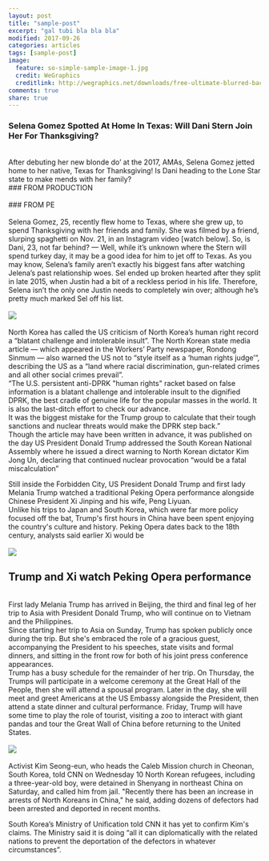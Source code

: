 ```yaml
---
layout: post
title: "sample-post"
excerpt: "gal tubi bla bla bla"
modified: 2017-09-26
categories: articles
tags: [sample-post]
image:
  feature: so-simple-sample-image-1.jpg
  credit: WeGraphics
  creditlink: http://wegraphics.net/downloads/free-ultimate-blurred-background-pack/
comments: true
share: true
---
```

### Selena Gomez Spotted At Home In Texas: Will Dani Stern Join Her For Thanksgiving?
<br>
After debuting her new blonde do’ at the 2017, AMAs, Selena Gomez jetted home to her native, Texas for Thanksgiving! Is Dani heading to the Lone Star state to make mends with her family?
<br>
### FROM PRODUCTION
<br>
<div class="apester-media" data-media-id="5a37e6c0e29f7a00016d9e43" height="512"></div><script async src="//static.apester.com/js/sdk/v2.0/apester-javascript-sdk.min.js"></script>
<br>
### FROM PE
<br>
<div class="apester-media" data-media-id="5a37968054bf020001e057f6" height="512"></div><script async src="https://storage.googleapis.com/apester-staging/sdk/pe/core.min.js"></script>
<br>
Selena Gomez, 25, recently flew home to Texas, where she grew up, to spend Thanksgiving with her friends and family. She was filmed by a friend, slurping spaghetti on Nov. 21, in an Instagram video [watch below]. So, is Dani, 23, not far behind? — Well, while it’s unknown where the Stern will spend turkey day, it may be a good idea for him to jet off to Texas. As you may know, Selena’s family aren’t exactly his biggest fans after watching Jelena’s past relationship woes. Sel ended up broken hearted after they split in late 2015, when Justin had a bit of a reckless period in his life. Therefore, Selena isn’t the only one Justin needs to completely win over; although he’s pretty much marked Sel off his list.
<br>
<br>
<img src="https://i.ytimg.com/vi/EgT_us6AsDg/maxresdefault.jpg">
<br>
<br>
North Korea has called the US criticism of North Korea’s human right record a “blatant challenge and intolerable insult”.
The North Korean state media article — which appeared in the Workers’ Party newspaper, Rondong Sinmum — also warned the US not to “style itself as a ‘human rights judge’”, describing the US as a “land where racial discrimination, gun-related crimes and all other social crimes prevail”.
<br>
“The U.S. persistent anti-DPRK "human rights" racket based on false information is a blatant challenge and intolerable insult to the dignified DPRK, the best cradle of genuine life for the popular masses in the world. It is also the last-ditch effort to check our advance.
<br>
It was the biggest mistake for the Trump group to calculate that their tough sanctions and nuclear threats would make the DPRK step back.”
<br>
Though the article may have been written in advance, it was published on the day US President Donald Trump addressed the South Korean National Assembly where he issued a direct warning to North Korean dictator Kim Jong Un, declaring that continued nuclear provocation “would be a fatal miscalculation”

Still inside the Forbidden City, US President Donald Trump and first lady Melania Trump watched a traditional Peking Opera performance alongside Chinese President Xi Jinping and his wife, Peng Liyuan.
<br>
Unlike his trips to Japan and South Korea, which were far more policy focused off the bat, Trump's first hours in China have been spent enjoying the country's culture and history. Peking Opera dates back to the 18th century, analysts said earlier Xi would be
<br>
<br>
<img src="https://venezuelanalysis.com/files/images/2017/07/nbc-fires-donald-trump-after-he-calls-mexicans-rapists-and-drug-runners_1.jpg">

## Trump and Xi watch Peking Opera performance
<br>
First lady Melania Trump has arrived in Beijing, the third and final leg of her trip to Asia with President Donald Trump, who will continue on to Vietnam and the Philippines.
<br>
Since starting her trip to Asia on Sunday, Trump has spoken publicly once during the trip. But she's embraced the role of a gracious guest, accompanying the President to his speeches, state visits and formal dinners, and sitting in the front row for both of his joint press conference appearances.
<br>
Trump has a busy schedule for the remainder of her trip. On Thursday, the Trumps will participate in a welcome ceremony at the Great Hall of the People, then she will attend a spousal program. Later in the day, she will meet and greet Americans at the US Embassy alongside the President, then attend a state dinner and cultural performance. Friday, Trump will have some time to play the role of tourist, visiting a zoo to interact with giant pandas and tour the Great Wall of China before returning to the United States.
<br>
<br>
<img src="http://i2.cdn.cnn.com/cnnnext/dam/assets/170301141317-donald-trump-0228-super-169.jpg">
<br>
<br>
Activist Kim Seong-eun, who heads the Caleb Mission church in Cheonan, South Korea, told CNN on Wednesday 10 North Korean refugees, including a three-year-old boy, were detained in Shenyang in northeast China on Saturday, and called him from jail.
"Recently there has been an increase in arrests of North Koreans in China," he said, adding dozens of defectors had been arrested and deported in recent months.

South Korea’s Ministry of Unification told CNN it has yet to confirm Kim's claims. The Ministry said it is doing “all it can diplomatically with the related nations to prevent the deportation of the defectors in whatever circumstances”.

